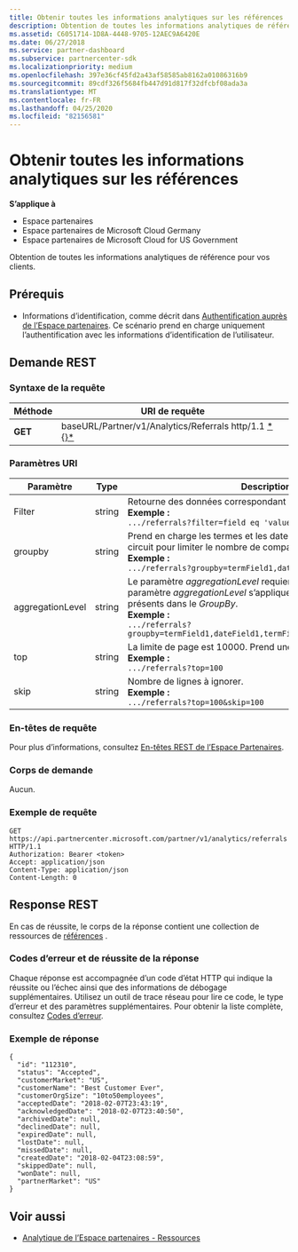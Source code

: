 ```yaml
---
title: Obtenir toutes les informations analytiques sur les références
description: Obtention de toutes les informations analytiques de références.
ms.assetid: C6051714-1D8A-4448-9705-12AEC9A6420E
ms.date: 06/27/2018
ms.service: partner-dashboard
ms.subservice: partnercenter-sdk
ms.localizationpriority: medium
ms.openlocfilehash: 397e36cf45fd2a43af58585ab8162a01086316b9
ms.sourcegitcommit: 89cdf326f5684fb447d91d817f32dfcbf08ada3a
ms.translationtype: MT
ms.contentlocale: fr-FR
ms.lasthandoff: 04/25/2020
ms.locfileid: "82156581"
---
```

# <a name="get-all-referrals-analytics-information"></a>Obtenir toutes les informations analytiques sur les références

**S’applique à**

- Espace partenaires
- Espace partenaires de Microsoft Cloud Germany
- Espace partenaires de Microsoft Cloud for US Government

Obtention de toutes les informations analytiques de référence pour vos clients.

## <a name="prerequisites"></a>Prérequis

- Informations d’identification, comme décrit dans [Authentification auprès de l’Espace partenaires](partner-center-authentication.md). Ce scénario prend en charge uniquement l’authentification avec les informations d’identification de l’utilisateur.

## <a name="rest-request"></a>Demande REST

### <a name="request-syntax"></a>Syntaxe de la requête

| Méthode  | URI de requête |
|---------|-------------|
| **GET** | baseURL/Partner/v1/Analytics/Referrals http/1.1 [* \{\}*](partner-center-rest-urls.md) |

### <a name="uri-parameters"></a>Paramètres URI

| Paramètre | Type | Description |
|-----------|------|-------------|
| Filter | string | Retourne des données correspondant à la condition de filtre.</br> **Exemple :**</br>  `.../referrals?filter=field eq 'value'` |
| groupby | string | Prend en charge les termes et les dates. La logique de court-circuit pour limiter le nombre de compartiments.</br> **Exemple :**</br>  `.../referrals?groupby=termField1,dateField1,termField2` |
| aggregationLevel | string | Le paramètre *aggregationLevel* requiert un *GroupBy*. Le paramètre *aggregationLevel* s’applique à tous les champs de date présents dans le *GroupBy*.</br> **Exemple :**</br> `.../referrals?groupby=termField1,dateField1,termField2&aggregationLevel=day` |
| top | string | La limite de page est 10000. Prend une valeur inférieure à 10000.</br> **Exemple :**</br> `.../referrals?top=100`</br> |
| skip | string | Nombre de lignes à ignorer.</br> **Exemple :**</br>  `.../referrals?top=100&skip=100` |

### <a name="request-headers"></a>En-têtes de requête

Pour plus d’informations, consultez [En-têtes REST de l’Espace Partenaires](headers.md).

### <a name="request-body"></a>Corps de demande

Aucun.

### <a name="request-example"></a>Exemple de requête

```http
GET https://api.partnercenter.microsoft.com/partner/v1/analytics/referrals HTTP/1.1
Authorization: Bearer <token>
Accept: application/json
Content-Type: application/json
Content-Length: 0
```

## <a name="rest-response"></a>Response REST

En cas de réussite, le corps de la réponse contient une collection de ressources de [références](partner-center-analytics-resources.md#referrals-resource) .

### <a name="response-success-and-error-codes"></a>Codes d’erreur et de réussite de la réponse

Chaque réponse est accompagnée d’un code d’état HTTP qui indique la réussite ou l’échec ainsi que des informations de débogage supplémentaires. Utilisez un outil de trace réseau pour lire ce code, le type d’erreur et des paramètres supplémentaires. Pour obtenir la liste complète, consultez [Codes d’erreur](error-codes.md).

### <a name="response-example"></a>Exemple de réponse

```http
{
  "id": "112310",
  "status": "Accepted",
  "customerMarket": "US",
  "customerName": "Best Customer Ever",
  "customerOrgSize": "10to50employees",
  "acceptedDate": "2018-02-07T23:43:19",
  "acknowledgedDate": "2018-02-07T23:40:50",
  "archivedDate": null,
  "declinedDate": null,
  "expiredDate": null,
  "lostDate": null,
  "missedDate": null,
  "createdDate": "2018-02-04T23:08:59",
  "skippedDate": null,
  "wonDate": null,
  "partnerMarket": "US"
}
```

## <a name="see-also"></a>Voir aussi

- [Analytique de l’Espace partenaires - Ressources](partner-center-analytics-resources.md)
